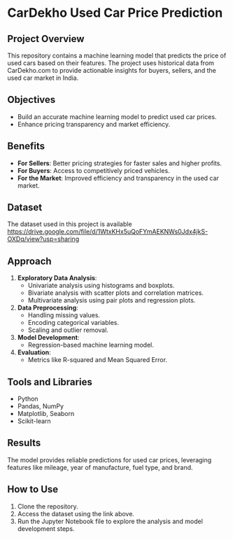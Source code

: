 # CarDekho Used Car Price Prediction

## Project Overview
This repository contains a machine learning model that predicts the price of used cars based on their features. The project uses historical data from CarDekho.com to provide actionable insights for buyers, sellers, and the used car market in India.

## Objectives
- Build an accurate machine learning model to predict used car prices.
- Enhance pricing transparency and market efficiency.

## Benefits
- **For Sellers**: Better pricing strategies for faster sales and higher profits.
- **For Buyers**: Access to competitively priced vehicles.
- **For the Market**: Improved efficiency and transparency in the used car market.

## Dataset
The dataset used in this project is available  https://drive.google.com/file/d/1WtxKHx5uQoFYmAEKNWs0Jdx4jkS-OXDq/view?usp=sharing

## Approach
1. **Exploratory Data Analysis**:
   - Univariate analysis using histograms and boxplots.
   - Bivariate analysis with scatter plots and correlation matrices.
   - Multivariate analysis using pair plots and regression plots.
2. **Data Preprocessing**:
   - Handling missing values.
   - Encoding categorical variables.
   - Scaling and outlier removal.
3. **Model Development**:
   - Regression-based machine learning model.
4. **Evaluation**:
   - Metrics like R-squared and Mean Squared Error.

## Tools and Libraries
- Python
- Pandas, NumPy
- Matplotlib, Seaborn
- Scikit-learn

## Results
The model provides reliable predictions for used car prices, leveraging features like mileage, year of manufacture, fuel type, and brand.

## How to Use
1. Clone the repository.
2. Access the dataset using the link above.
3. Run the Jupyter Notebook file to explore the analysis and model development steps.
